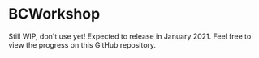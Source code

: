 BCWorkshop
==========
Still WIP, don't use yet! Expected to release in January 2021. Feel free to view the progress on this GitHub repository.